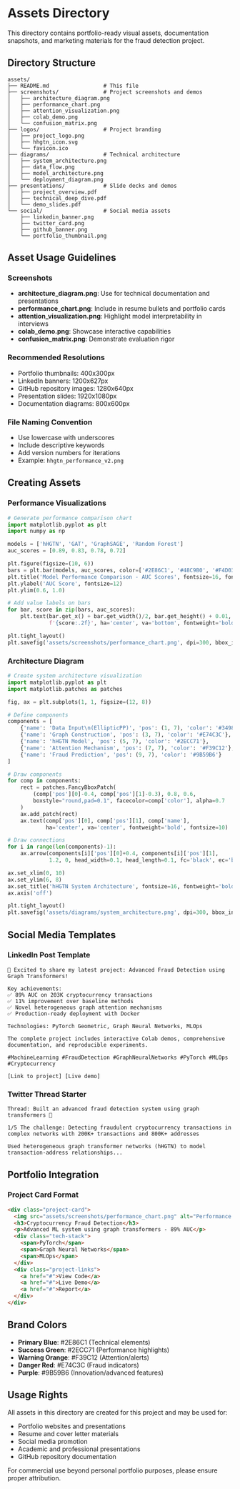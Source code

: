 # Assets Directory

This directory contains portfolio-ready visual assets, documentation snapshots, and marketing materials for the fraud detection project.

## Directory Structure

```
assets/
├── README.md                 # This file
├── screenshots/              # Project screenshots and demos
│   ├── architecture_diagram.png
│   ├── performance_chart.png  
│   ├── attention_visualization.png
│   ├── colab_demo.png
│   └── confusion_matrix.png
├── logos/                    # Project branding
│   ├── project_logo.png
│   ├── hhgtn_icon.svg
│   └── favicon.ico
├── diagrams/                 # Technical architecture
│   ├── system_architecture.png
│   ├── data_flow.png
│   ├── model_architecture.png
│   └── deployment_diagram.png
├── presentations/            # Slide decks and demos
│   ├── project_overview.pdf
│   ├── technical_deep_dive.pdf
│   └── demo_slides.pdf
└── social/                   # Social media assets
    ├── linkedin_banner.png
    ├── twitter_card.png
    ├── github_banner.png
    └── portfolio_thumbnail.png
```

## Asset Usage Guidelines

### Screenshots
- **architecture_diagram.png**: Use for technical documentation and presentations
- **performance_chart.png**: Include in resume bullets and portfolio cards
- **attention_visualization.png**: Highlight model interpretability in interviews
- **colab_demo.png**: Showcase interactive capabilities
- **confusion_matrix.png**: Demonstrate evaluation rigor

### Recommended Resolutions
- Portfolio thumbnails: 400x300px
- LinkedIn banners: 1200x627px  
- GitHub repository images: 1280x640px
- Presentation slides: 1920x1080px
- Documentation diagrams: 800x600px

### File Naming Convention
- Use lowercase with underscores
- Include descriptive keywords
- Add version numbers for iterations
- Example: `hhgtn_performance_v2.png`

## Creating Assets

### Performance Visualizations
```python
# Generate performance comparison chart
import matplotlib.pyplot as plt
import numpy as np

models = ['hHGTN', 'GAT', 'GraphSAGE', 'Random Forest']
auc_scores = [0.89, 0.83, 0.78, 0.72]

plt.figure(figsize=(10, 6))
bars = plt.bar(models, auc_scores, color=['#2E86C1', '#48C9B0', '#F4D03F', '#EC7063'])
plt.title('Model Performance Comparison - AUC Scores', fontsize=16, fontweight='bold')
plt.ylabel('AUC Score', fontsize=12)
plt.ylim(0.6, 1.0)

# Add value labels on bars
for bar, score in zip(bars, auc_scores):
    plt.text(bar.get_x() + bar.get_width()/2, bar.get_height() + 0.01, 
             f'{score:.2f}', ha='center', va='bottom', fontweight='bold')

plt.tight_layout()
plt.savefig('assets/screenshots/performance_chart.png', dpi=300, bbox_inches='tight')
```

### Architecture Diagram
```python
# Create system architecture visualization
import matplotlib.pyplot as plt
import matplotlib.patches as patches

fig, ax = plt.subplots(1, 1, figsize=(12, 8))

# Define components
components = [
    {'name': 'Data Input\n(EllipticPP)', 'pos': (1, 7), 'color': '#3498DB'},
    {'name': 'Graph Construction', 'pos': (3, 7), 'color': '#E74C3C'},
    {'name': 'hHGTN Model', 'pos': (5, 7), 'color': '#2ECC71'},
    {'name': 'Attention Mechanism', 'pos': (7, 7), 'color': '#F39C12'},
    {'name': 'Fraud Prediction', 'pos': (9, 7), 'color': '#9B59B6'}
]

# Draw components
for comp in components:
    rect = patches.FancyBboxPatch(
        (comp['pos'][0]-0.4, comp['pos'][1]-0.3), 0.8, 0.6,
        boxstyle="round,pad=0.1", facecolor=comp['color'], alpha=0.7
    )
    ax.add_patch(rect)
    ax.text(comp['pos'][0], comp['pos'][1], comp['name'], 
            ha='center', va='center', fontweight='bold', fontsize=10)

# Draw connections
for i in range(len(components)-1):
    ax.arrow(components[i]['pos'][0]+0.4, components[i]['pos'][1], 
             1.2, 0, head_width=0.1, head_length=0.1, fc='black', ec='black')

ax.set_xlim(0, 10)
ax.set_ylim(6, 8)
ax.set_title('hHGTN System Architecture', fontsize=16, fontweight='bold')
ax.axis('off')

plt.tight_layout()
plt.savefig('assets/diagrams/system_architecture.png', dpi=300, bbox_inches='tight')
```

## Social Media Templates

### LinkedIn Post Template
```
🚀 Excited to share my latest project: Advanced Fraud Detection using Graph Transformers!

Key achievements:
✅ 89% AUC on 203K cryptocurrency transactions
✅ 11% improvement over baseline methods  
✅ Novel heterogeneous graph attention mechanisms
✅ Production-ready deployment with Docker

Technologies: PyTorch Geometric, Graph Neural Networks, MLOps

The complete project includes interactive Colab demos, comprehensive documentation, and reproducible experiments.

#MachineLearning #FraudDetection #GraphNeuralNetworks #PyTorch #MLOps #Cryptocurrency

[Link to project] [Live demo]
```

### Twitter Thread Starter
```
Thread: Built an advanced fraud detection system using graph transformers 🧵

1/5 The challenge: Detecting fraudulent cryptocurrency transactions in complex networks with 200K+ transactions and 800K+ addresses

Used heterogeneous graph transformer networks (hHGTN) to model transaction-address relationships...
```

## Portfolio Integration

### Project Card Format
```html
<div class="project-card">
  <img src="assets/screenshots/performance_chart.png" alt="Performance Results">
  <h3>Cryptocurrency Fraud Detection</h3>
  <p>Advanced ML system using graph transformers - 89% AUC</p>
  <div class="tech-stack">
    <span>PyTorch</span>
    <span>Graph Neural Networks</span>
    <span>MLOps</span>
  </div>
  <div class="project-links">
    <a href="#">View Code</a>
    <a href="#">Live Demo</a>
    <a href="#">Report</a>
  </div>
</div>
```

## Brand Colors

- **Primary Blue**: #2E86C1 (Technical elements)
- **Success Green**: #2ECC71 (Performance highlights)  
- **Warning Orange**: #F39C12 (Attention/alerts)
- **Danger Red**: #E74C3C (Fraud indicators)
- **Purple**: #9B59B6 (Innovation/advanced features)

## Usage Rights

All assets in this directory are created for this project and may be used for:
- Portfolio websites and presentations
- Resume and cover letter materials  
- Social media promotion
- Academic and professional presentations
- GitHub repository documentation

For commercial use beyond personal portfolio purposes, please ensure proper attribution.
